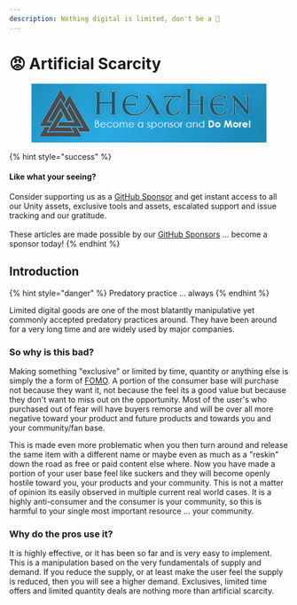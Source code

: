 ```yaml
---
description: Nothing digital is limited, don't be a 🍆
---
```


# 😡 Artificial Scarcity

<figure><img src="../../../../../.gitbook/assets/512x128 Sponsor Banner.png" alt="Become a sponsor and Do More"><figcaption></figcaption></figure>

{% hint style="success" %}
#### Like what your seeing?

Consider supporting us as a [GitHub Sponsor](../../../../become-a-sponsor.md) and get instant access to all our Unity assets, exclusive tools and assets, escalated support and issue tracking and our gratitude.\
\
These articles are made possible by our [GitHub Sponsors](https://github.com/sponsors/heathen-engineering) ... become a sponsor today!
{% endhint %}

## Introduction

{% hint style="danger" %}
Predatory practice ... always
{% endhint %}

Limited digital goods are one of the most blatantly manipulative yet commonly accepted predatory practices around. They have been around for a very long time and are widely used by major companies.&#x20;

### So why is this bad?&#x20;

Making something "exclusive" or limited by time, quantity or anything else is simply the a form of [FOMO](fear-of-missing-out-fomo.md). A portion of the consumer base will purchase not because they want it, not because the feel its a good value but because they don't want to miss out on the opportunity. Most of the user's who purchased out of fear will have buyers remorse and will be over all more negative toward your product and future products and towards you and your community/fan base.

This is made even more problematic when you then turn around and release the same item with a different name or maybe even as much as a "reskin" down the road as free or paid content else where. Now you have made a portion of your user base feel like suckers and they will become openly hostile toward you, your products and your community. This is not a matter of opinion its easily observed in multiple current real world cases. It is a highly anti-consumer and the consumer is your community, so this is harmful to your single most important resource ... your community.

### Why do the pros use it?

It is highly effective, or it has been so far and is very easy to implement. This is a manipulation based on the very fundamentals of supply and demand. If you reduce the supply, or at least make the user feel the supply is reduced, then you will see a higher demand. Exclusives, limited time offers and limited quantity deals are nothing more than artificial scarcity.
